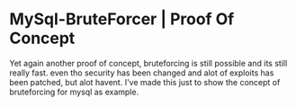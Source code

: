 # MySql-BruteForcer | Proof Of Concept

Yet again another proof of concept, bruteforcing is still possible and its still really fast.
even tho security has been changed and alot of exploits has been patched, but alot havent.
I've made this just to show the concept of bruteforcing for mysql as example.
